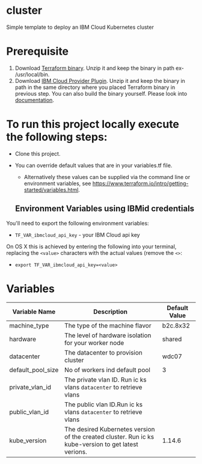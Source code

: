 # cluster
Simple template to deploy an IBM Cloud Kubernetes cluster


# Prerequisite 
1) Download [Terraform binary](https://www.terraform.io/downloads.html).  Unzip it and keep the binary in path ex- /usr/local/bin.
2) Download [IBM Cloud Provider Plugin](https://github.com/IBM-Bluemix/terraform-provider-ibm/releases). Unzip it and keep the binary in path in the same directory where you placed Terraform binary in previous step. You can also build the binary yourself. Please look into [documentation](https://github.com/IBM-Bluemix/terraform-provider-ibm/blob/master/README.md).

# To run this project locally execute the following steps:

- Clone this project.
- You can override default values that are in your variables.tf file.
  - Alternatively these values can be supplied via the command line or environment variables, see https://www.terraform.io/intro/getting-started/variables.html.
  
  ## Environment Variables using IBMid credentials
You'll need to export the following environment variables:

- `TF_VAR_ibmcloud_api_key` - your IBM Cloud api key

On OS X this is achieved by entering the following into your terminal, replacing the `<value>` characters with the actual values (remove the `<>`:

- `export TF_VAR_ibmcloud_api_key=<value>`


# Variables

|Variable Name|Description|Default Value|
|-------------|-----------|-------------|
|machine_type| The type of the machine flavor|b2c.8x32| 
|hardware   |  The level of hardware isolation for your worker node|shared|
|datacenter|The datacenter to provision cluster |wdc07|
|default_pool_size| No of workers ind default pool | 3 |
|private_vlan_id|The private vlan ID. Run ic ks vlans `datacenter` to retrieve vlans||
|public_vlan_id|The public vlan ID.Run ic ks vlans `datacenter` to retrieve vlans||
|kube_version|The desired Kubernetes version of the created cluster. Run ic ks kube-version to get latest verions.|1.14.6|
